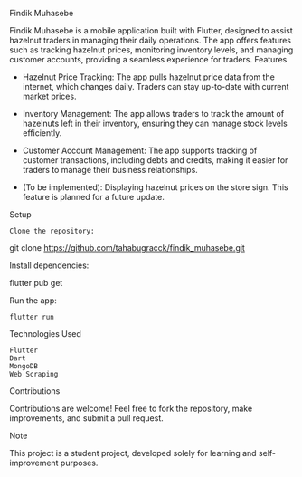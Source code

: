 Findik Muhasebe

Findik Muhasebe is a mobile application built with Flutter, designed to assist hazelnut traders in managing their daily operations. The app offers features such as tracking hazelnut prices, monitoring inventory levels, and managing customer accounts, providing a seamless experience for traders.
Features

- Hazelnut Price Tracking: The app pulls hazelnut price data from the internet, which changes daily. Traders can stay up-to-date with current market prices.
  
- Inventory Management: The app allows traders to track the amount of hazelnuts left in their inventory, ensuring they can manage stock levels efficiently.

- Customer Account Management: The app supports tracking of customer transactions, including debts and credits, making it easier for traders to manage their business relationships.

- (To be implemented): Displaying hazelnut prices on the store sign. This feature is planned for a future update.

Setup

    Clone the repository:

git clone https://github.com/tahabugracck/findik_muhasebe.git

Install dependencies:

flutter pub get

Run the app:

    flutter run

Technologies Used

    Flutter
    Dart
    MongoDB
    Web Scraping
    
Contributions

Contributions are welcome! Feel free to fork the repository, make improvements, and submit a pull request.

Note

This project is a student project, developed solely for learning and self-improvement purposes.
